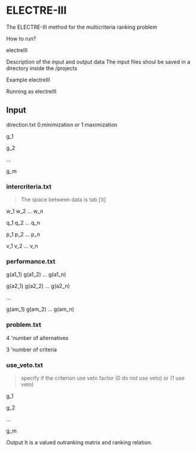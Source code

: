 # ELECTRE-III
The ELECTRE-III method for the multicriteria ranking problem

How to run?

electreIII 

Description of the input and output data
The input files shoul be saved in a directory inside the /projects

Example electreIII

Running as electreIII

## Input
direction.txt
0:minimization or 1 maximization

g_1

g_2

...

g_m


### intercriteria.txt
> The space between data is tab [\t]

w_1 w_2 ... w_n

q_1 q_2 ... q_n

p_1 p_2 ... p_n

v_1 v_2 ... v_n

### performance.txt
g(a1_1) g(a1_2) ... g(a1_n)

g(a2_1) g(a2_2) ... g(a2_n)

...

g(am_1) g(am_2) ... g(am_n)

### problem.txt
4	'number of alternatives

3	'number of criteria

### use_veto.txt
> specify if the criterion use veto factor (0 do not use veto) or (1 use veto)

g_1

g_2

...

g_m

Output
It is a valued outranking matrix and ranking relation.
